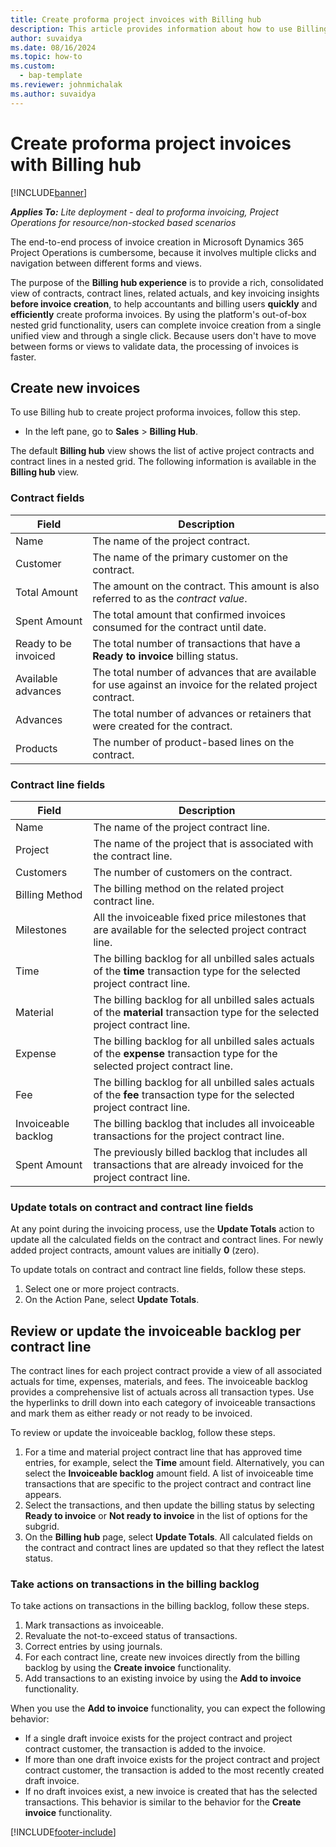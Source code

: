 ```yaml
---
title: Create proforma project invoices with Billing hub
description: This article provides information about how to use Billing hub to create proforma project-based invoices.
author: suvaidya
ms.date: 08/16/2024
ms.topic: how-to
ms.custom: 
  - bap-template
ms.reviewer: johnmichalak
ms.author: suvaidya
---
```


# Create proforma project invoices with Billing hub

[!INCLUDE[banner](../includes/banner.md)]

_**Applies To:** Lite deployment - deal to proforma invoicing, Project Operations for resource/non-stocked based scenarios_

The end-to-end process of invoice creation in Microsoft Dynamics 365 Project Operations is cumbersome, because it involves multiple clicks and navigation between different forms and views.

The purpose of the **Billing hub experience** is to provide a rich, consolidated view of contracts, contract lines, related actuals, and key invoicing insights **before invoice creation**, to help accountants and billing users **quickly** and **efficiently** create proforma invoices. By using the platform's out-of-box nested grid functionality, users can complete invoice creation from a single unified view and through a single click. Because users don't have to move between forms or views to validate data, the processing of invoices is faster.

## Create new invoices

To use Billing hub to create project proforma invoices, follow this step.

- In the left pane, go to **Sales** \> **Billing Hub**.

The default **Billing hub** view shows the list of active project contracts and contract lines in a nested grid.
The following information is available in the **Billing hub** view.

### Contract fields

| Field | Description |
|---|---| 
| Name | The name of the project contract. |
| Customer | The name of the primary customer on the contract. |
| Total Amount | The amount on the contract. This amount is also referred to as the *contract value*. |
| Spent Amount | The total amount that confirmed invoices consumed for the contract until date. |
| Ready to be invoiced | The total number of transactions that have a **Ready to invoice** billing status. |
| Available advances | The total number of advances that are available for use against an invoice for the related project contract. |
| Advances| The total number of advances or retainers that were created for the contract. |
| Products | The number of product-based lines on the contract. |

### Contract line fields

| Field | Description |
|---|---| 
| Name | The name of the project contract line. |
| Project | The name of the project that is associated with the contract line. |
| Customers| The number of customers on the contract. |
| Billing Method | The billing method on the related project contract line. |
| Milestones | All the invoiceable fixed price milestones that are available for the selected project contract line. |
| Time | The billing backlog for all unbilled sales actuals of the **time** transaction type for the selected project contract line. |
| Material | The billing backlog for all unbilled sales actuals of the **material** transaction type for the selected project contract line. |
| Expense | The billing backlog for all unbilled sales actuals of the **expense** transaction type for the selected project contract line. |
| Fee | The billing backlog for all unbilled sales actuals of the **fee** transaction type for the selected project contract line. |
| Invoiceable backlog | The billing backlog that includes all invoiceable transactions for the project contract line. |
| Spent Amount | The previously billed backlog that includes all transactions that are already invoiced for the project contract line. |

### Update totals on contract and contract line fields

At any point during the invoicing process, use the **Update Totals** action to update all the calculated fields on the contract and contract lines. For newly added project contracts, amount values are initially **0** (zero).

To update totals on contract and contract line fields, follow these steps.

1. Select one or more project contracts.
1. On the Action Pane, select **Update Totals**.

## Review or update the invoiceable backlog per contract line

The contract lines for each project contract provide a view of all associated actuals for time, expenses, materials, and fees. The invoiceable backlog provides a comprehensive list of actuals across all transaction types. Use the hyperlinks to drill down into each category of invoiceable transactions and mark them as either ready or not ready to be invoiced.

To review or update the invoiceable backlog, follow these steps.

1. For a time and material project contract line that has approved time entries, for example, select the **Time** amount field. Alternatively, you can select the **Invoiceable backlog** amount field. A list of invoiceable time transactions that are specific to the project contract and contract line appears.
1. Select the transactions, and then update the billing status by selecting **Ready to invoice** or **Not ready to invoice** in the list of options for the subgrid.
1. On the **Billing hub** page, select **Update Totals**. All calculated fields on the contract and contract lines are updated so that they reflect the latest status.

### Take actions on transactions in the billing backlog

To take actions on transactions in the billing backlog, follow these steps.

1. Mark transactions as invoiceable.
1. Revaluate the not-to-exceed status of transactions.
1. Correct entries by using journals.
1. For each contract line, create new invoices directly from the billing backlog by using the **Create invoice** functionality.
1. Add transactions to an existing invoice by using the **Add to invoice** functionality.

When you use the **Add to invoice** functionality, you can expect the following behavior:

- If a single draft invoice exists for the project contract and project contract customer, the transaction is added to the invoice.
- If more than one draft invoice exists for the project contract and project contract customer, the transaction is added to the most recently created draft invoice.
- If no draft invoices exist, a new invoice is created that has the selected transactions. This behavior is similar to the behavior for the **Create invoice** functionality.

[!INCLUDE[footer-include](../includes/footer-banner.md)]
